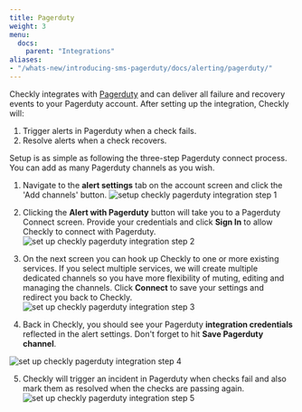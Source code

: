 ```yaml
---
title: Pagerduty
weight: 3
menu:
  docs:
    parent: "Integrations"
aliases:
- "/whats-new/introducing-sms-pagerduty/docs/alerting/pagerduty/"
---
```


Checkly integrates with [Pagerduty](https://pagerduty.com) and can deliver all failure and recovery events
to your Pagerduty account. After setting up the integration, Checkly will:

1. Trigger alerts in Pagerduty when a check fails.
2. Resolve alerts when a check recovers.

Setup is as simple as following the three-step Pagerduty connect process. You can add as many Pagerduty channels as
you wish.

1. Navigate to the **alert settings** tab on the account screen and click the 'Add channels' button.
![setup checkly pagerduty integration step 1](/images/docs/integrations/pagerduty_step1.png)

2. Clicking the **Alert with Pagerduty** button will take you to a Pagerduty Connect screen. Provide your credentials and click
**Sign In** to allow Checkly to connect with Pagerduty.
![set up checkly pagerduty integration step 2](/images/docs/integrations/pagerduty_step2.png)

3. On the next screen you can hook up Checkly to one or more existing services. If you select multiple services, we will
create multiple dedicated channels so you have more flexibility of muting, editing and managing the channels. 
Click **Connect** to save your settings and redirect you back to Checkly.
![set up checkly pagerduty integration step 3](/images/docs/integrations/pagerduty_step3.png)

4. Back in Checkly, you should see your Pagerduty **integration credentials** reflected in the alert settings. Don't forget
to hit **Save Pagerduty channel**.

![set up checkly pagerduty integration step 4](/images/docs/integrations/pagerduty_step4.png)

5. Checkly will trigger an incident in Pagerduty when checks fail and also mark them as resolved when the checks are passing again.
![set up checkly pagerduty integration step 5](/images/docs/integrations/pagerduty_step5.png)
